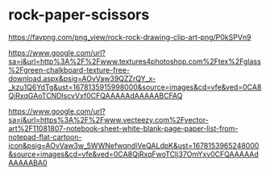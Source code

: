 # rock-paper-scissors

https://favpng.com/png_view/rock-rock-drawing-clip-art-png/P0kSPVn9

https://www.google.com/url?sa=i&url=http%3A%2F%2Fwww.textures4photoshop.com%2Ftex%2Fglass%2Fgreen-chalkboard-texture-free-download.aspx&psig=AOvVaw39QZZrQY_x-_kzu1Q6YdTg&ust=1678135915998000&source=images&cd=vfe&ved=0CA8QjRxqGAoTCNDlscvVxf0CFQAAAAAdAAAAABCFAQ

https://www.google.com/url?sa=i&url=https%3A%2F%2Fwww.vecteezy.com%2Fvector-art%2F11081807-notebook-sheet-white-blank-page-paper-list-from-notepad-flat-cartoon-icon&psig=AOvVaw3w_5WWNefwqndiVeQALdpK&ust=1678153965248000&source=images&cd=vfe&ved=0CA8QjRxqFwoTCIj37OmYxv0CFQAAAAAdAAAAABA0
